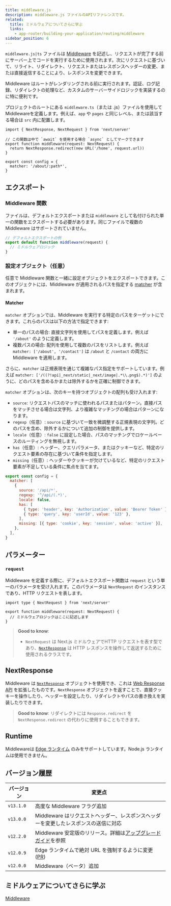 ```yaml
---
title: middleware.js
description: middleware.js ファイルのAPIリファレンスです。
related:
  title: ミドルウェアについてさらに学ぶ
  links:
    - app-router/building-your-application/routing/middleware
sidebar_position: 6
---
```


`middleware.js|ts` ファイルは [Middleware](/docs/app-router/building-your-application/routing/middleware) を記述し、リクエストが完了する前にサーバー上でコードを実行するために使用されます。次にリクエストに基づいて、リライト、リダイレクト、リクエストまたはレスポンスヘッダーの変更、または直接返信することにより、レスポンスを変更できます。

Middleware はルートがレンダリングされる前に実行されます。認証、ログ記録、リダイレクトの処理など、カスタムのサーバーサイドロジックを実装するのに特に便利です。

プロジェクトのルートにある `middleware.ts`（または .js）ファイルを使用してMiddlewareを定義します。例えば、`app` や `pages` と同じレベル、または該当する場合は `src` 内に配置します。

```tsx title="middleware.ts"
import { NextResponse, NextRequest } from 'next/server'

// この関数は中で `await` を使用する場合 `async` としてマークできます
export function middleware(request: NextRequest) {
  return NextResponse.redirect(new URL('/home', request.url))
}

export const config = {
  matcher: '/about/:path*',
}
```

## エクスポート

### Middleware 関数

ファイルは、デフォルトエクスポートまたは `middleware` として名付けられた単一の関数をエクスポートする必要があります。同じファイルで複数の Middleware はサポートされていません。

```js title="middleware.js"
// デフォルトエクスポートの例
export default function middleware(request) {
  // ミドルウェアロジック
}
```

### 設定オブジェクト（任意）

任意で Middleware 関数と一緒に設定オブジェクトをエクスポートできます。このオブジェクトには、Middleware が適用されるパスを指定する [matcher](#matcher) が含まれます。

#### Matcher

`matcher` オプションでは、Middleware を実行する特定のパスをターゲットにできます。これらのパスは以下の方法で指定できます:

- 単一のパスの場合: 直接文字列を使用してパスを定義します。例えば `'/about'` のように定義します。
- 複数パスの場合: 配列を使用して複数のパスをリストします。例えば `matcher: ['/about', '/contact']` は `/about` と `/contact` の両方に Middleware を適用します。

さらに、`matcher` は正規表現を通じて複雑なパス指定をサポートしています。例えば `matcher: ['/((?!api|_next/static|_next/image|.*\\.png$).*)']` のように、どのパスを含めるかまたは除外するかを正確に制御できます。

`matcher` オプションは、次のキーを持つオブジェクトの配列も受け入れます:

- `source`: リクエストパスのマッチに使われるパスまたはパターン。直接パスをマッチさせる場合は文字列、より複雑なマッチングの場合はパターンになります。
- `regexp`（任意）: `source` に基づいて一致を微調整する正規表現の文字列。どのパスを含め、除外するかについて追加の制御を提供します。
- `locale`（任意）: `false` に設定した場合、パスのマッチングでロケールベースのルーティングを無視します。
- `has`（任意）: ヘッダー、クエリパラメータ、またはクッキーなど、特定のリクエスト要素の存在に基づいて条件を指定します。
- `missing`（任意）: ヘッダーやクッキーが欠けているなど、特定のリクエスト要素が不足している条件に焦点を当てます。

```js title="middleware.js"
export const config = {
  matcher: [
    {
      source: '/api/*',
      regexp: '^/api/(.*)',
      locale: false,
      has: [
        { type: 'header', key: 'Authorization', value: 'Bearer Token' },
        { type: 'query', key: 'userId', value: '123' },
      ],
      missing: [{ type: 'cookie', key: 'session', value: 'active' }],
    },
  ],
}
```

## パラメーター

### `request`

Middleware を定義する際に、デフォルトエクスポート関数は `request` という単一のパラメータを受け入れます。このパラメータは `NextRequest` のインスタンスであり、HTTP リクエストを表します。

```tsx title="middleware.ts"
import type { NextRequest } from 'next/server'

export function middleware(request: NextRequest) {
  // ミドルウェアロジックはここに記述します
}
```

> **Good to know**:
>
> - `NextRequest` は Next.js ミドルウェアでHTTP リクエストを表す型であり、[`NextResponse`](#nextresponse) は HTTP レスポンスを操作して返送するために使用されるクラスです。

## NextResponse

Middleware は [`NextResponse`](/docs/app-router/building-your-application/routing/middleware#nextresponse) オブジェクトを使用でき、これは [Web Response API](https://developer.mozilla.org/en-US/docs/Web/API/Response) を拡張したものです。`NextResponse` オブジェクトを返すことで、直接クッキーを操作したり、ヘッダーを設定したり、リダイレクトやパスの書き換えを実装したりできます。

> **Good to know**: リダイレクトには `Response.redirect` を `NextResponse.redirect` の代わりに使用することもできます。

## Runtime

Middlewareは [Edge ランタイム](/docs/app-router/building-your-application/rendering/edge-and-nodejs-runtimes) のみをサポートしています。Node.js ランタイムは使用できません。

## バージョン履歴

| バージョン | 変更点                                                                                                                     |
| ---------- | -------------------------------------------------------------------------------------------------------------------------- |
| `v13.1.0`  | 高度な Middleware フラグ追加                                                                                               |
| `v13.0.0`  | Middleware はリクエストヘッダー、レスポンスヘッダーを変更したレスポンスの送信に対応                                        |
| `v12.2.0`  | Middleware 安定版のリリース。詳細は[アップグレードガイド](https://nextjs.org/docs/messages/middleware-upgrade-guide)を参照 |
| `v12.0.9`  | Edge ランタイムで絶対 URL を強制するように変更 ([PR](https://github.com/vercel/next.js/pull/33410))                        |
| `v12.0.0`  | Middleware（ベータ）追加                                                                                                   |

## ミドルウェアについてさらに学ぶ
[Middleware](/docs/app-router/building-your-application/routing/middleware)